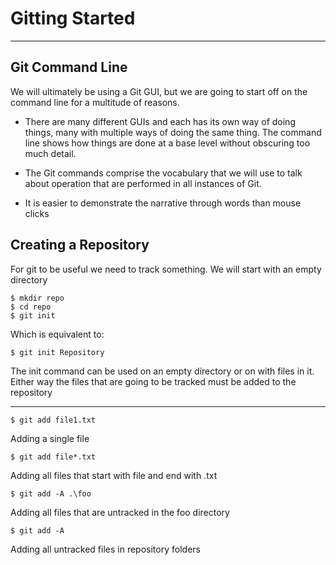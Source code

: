 # Gitting Started
---
## Git Command Line

We will ultimately be using a Git GUI, but we are going to start off on the command line for a multitude of reasons. 

* There are many different GUIs and each has its own way of doing things, many with multiple ways of doing the same thing. The command line shows how things are done at a base level without obscuring too much detail.

* The Git commands comprise the vocabulary that we will use to talk about operation that are performed in all instances of Git.

* It is easier to demonstrate the narrative through words than mouse clicks

## Creating a Repository

For git to be useful we need to track something. We will start with an empty directory

	$ mkdir repo
	$ cd repo
	$ git init


Which is equivalent to:

	$ git init Repository

The init command can be used on an empty directory or on with files in it. Either way
the files that are going to be tracked must be added to the repository

---
	$ git add file1.txt 

Adding a single file

	$ git add file*.txt

Adding all files that start with file and end with .txt

 	$ git add -A .\foo

Adding all files that are untracked in the foo directory

	$ git add -A

Adding all untracked files in repository folders